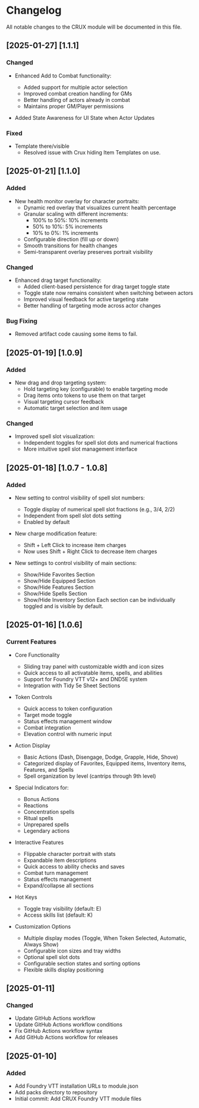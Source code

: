 # Changelog

All notable changes to the CRUX module will be documented in this file.



## [2025-01-27] [1.1.1]

### Changed
- Enhanced Add to Combat functionality:
  - Added support for multiple actor selection
  - Improved combat creation handling for GMs
  - Better handling of actors already in combat
  - Maintains proper GM/Player permissions

- Added State Awareness for UI State when Actor Updates

### Fixed
- Template there/visible
  - Resolved issue with Crux hiding Item Templates on use.


## [2025-01-21] [1.1.0]

### Added
- New health monitor overlay for character portraits:
  - Dynamic red overlay that visualizes current health percentage
  - Granular scaling with different increments:
    * 100% to 50%: 10% increments
    * 50% to 10%: 5% increments
    * 10% to 0%: 1% increments
  - Configurable direction (fill up or down)
  - Smooth transitions for health changes
  - Semi-transparent overlay preserves portrait visibility

### Changed
- Enhanced drag target functionality:
  - Added client-based persistence for drag target toggle state
  - Toggle state now remains consistent when switching between actors
  - Improved visual feedback for active targeting state
  - Better handling of targeting mode across actor changes

### Bug Fixing
- Removed artifact code causing some items to fail.

## [2025-01-19] [1.0.9]

### Added
- New drag and drop targeting system:
  - Hold targeting key (configurable) to enable targeting mode
  - Drag items onto tokens to use them on that target
  - Visual targeting cursor feedback
  - Automatic target selection and item usage

### Changed
- Improved spell slot visualization:
  - Independent toggles for spell slot dots and numerical fractions
  - More intuitive spell slot management interface

## [2025-01-18] [1.0.7 - 1.0.8]

### Added
- New setting to control visibility of spell slot numbers:
  - Toggle display of numerical spell slot fractions (e.g., 3/4, 2/2)
  - Independent from spell slot dots setting
  - Enabled by default

- New charge modification feature:
  - Shift + Left Click to increase item charges
  - Now uses Shift + Right Click to decrease item charges

- New settings to control visibility of main sections:
  - Show/Hide Favorites Section
  - Show/Hide Equipped Section
  - Show/Hide Features Section
  - Show/Hide Spells Section
  - Show/Hide Inventory Section
  Each section can be individually toggled and is visible by default.

## [2025-01-16] [1.0.6]

### Current Features
- Core Functionality
  - Sliding tray panel with customizable width and icon sizes
  - Quick access to all activatable items, spells, and abilities
  - Support for Foundry VTT v12+ and DND5E system
  - Integration with Tidy 5e Sheet Sections

- Token Controls
  - Quick access to token configuration
  - Target mode toggle
  - Status effects management window
  - Combat integration
  - Elevation control with numeric input

- Action Display
  - Basic Actions (Dash, Disengage, Dodge, Grapple, Hide, Shove)
  - Categorized display of Favorites, Equipped items, Inventory items, Features, and Spells
  - Spell organization by level (cantrips through 9th level)

- Special Indicators for:
  - Bonus Actions
  - Reactions
  - Concentration spells
  - Ritual spells
  - Unprepared spells
  - Legendary actions

- Interactive Features
  - Flippable character portrait with stats
  - Expandable item descriptions
  - Quick access to ability checks and saves
  - Combat turn management
  - Status effects management
  - Expand/collapse all sections

- Hot Keys
  - Toggle tray visibility (default: E)
  - Access skills list (default: K)

- Customization Options
  - Multiple display modes (Toggle, When Token Selected, Automatic, Always Show)
  - Configurable icon sizes and tray widths
  - Optional spell slot dots
  - Configurable section states and sorting options
  - Flexible skills display positioning

## [2025-01-11]

### Changed
- Update GitHub Actions workflow
- Update GitHub Actions workflow conditions
- Fix GitHub Actions workflow syntax
- Add GitHub Actions workflow for releases

## [2025-01-10]

### Added
- Add Foundry VTT installation URLs to module.json
- Add packs directory to repository
- Initial commit: Add CRUX Foundry VTT module files
